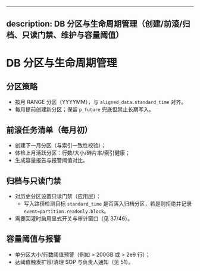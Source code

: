 ______________________________________________________________________

## description: DB 分区与生命周期管理（创建/前滚/归档、只读门禁、维护与容量阈值）

# DB 分区与生命周期管理

## 分区策略

- 按月 RANGE 分区（YYYYMM），与 `aligned_data.standard_time` 对齐。
- 每月提前创建新分区；保留 `p_future` 兜底但禁止长期写入。

## 前滚任务清单（每月初）

- 创建下一月分区（与索引一致性校验）；
- 体检上月活跃分区：行数/大小/碎片率/索引健康；
- 生成容量报告与报警阈值对比。

## 归档与只读门禁

- 对历史分区设置只读门禁（应用层）：
  - 写入路径检测目标 `standard_time` 是否落入归档分区，若是则拒绝并记录 `event=partition.readonly.block`。
- 需要回灌时启用显式开关与审计窗口（见 37/46）。

## 容量阈值与报警

- 单分区大小/行数阈值预警（例如 > 200GB 或 > 2e9 行）；
- 达阈值触发扩容/清理 SOP 与负责人通知（见 51）。

